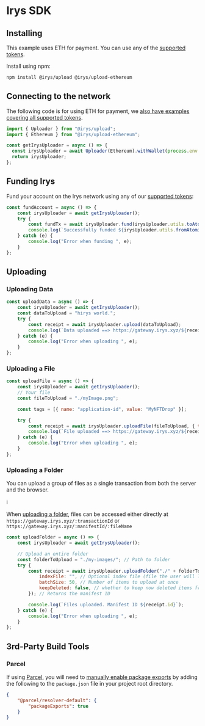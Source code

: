 # Irys SDK

## Installing

This example uses ETH for payment. You can use any of the [supported tokens](https://docs.irys.xyz/build/d/features/supported-tokens).

Install using npm:

```bash
npm install @irys/upload @irys/upload-ethereum
```

## Connecting to the network

The following code is for using ETH for payment, we [also have examples covering all supported tokens](https://docs.irys.xyz/build/d/sdk/setup).

```typescript
import { Uploader } from "@irys/upload";
import { Ethereum } from "@irys/upload-ethereum";

const getIrysUploader = async () => {
  const irysUploader = await Uploader(Ethereum).withWallet(process.env.PRIVATE_KEY);
  return irysUploader;
};
```

## Funding Irys

Fund your account on the Irys network using any of our [supported tokens](https://docs.irys.xyz/build/d/features/supported-tokens):

```javascript
const fundAccount = async () => {
	const irysUploader = await getIrysUploader();
	try {
		const fundTx = await irysUploader.fund(irysUploader.utils.toAtomic(0.05));
		console.log(`Successfully funded ${irysUploader.utils.fromAtomic(fundTx.quantity)} ${irysUploader.token}`);
	} catch (e) {
		console.log("Error when funding ", e);
	}
};
```

## Uploading

### Uploading Data

```javascript
const uploadData = async () => {
	const irysUploader = await getIrysUploader();
	const dataToUpload = "hirys world.";
	try {
		const receipt = await irysUploader.upload(dataToUpload);
		console.log(`Data uploaded ==> https://gateway.irys.xyz/${receipt.id}`);
	} catch (e) {
		console.log("Error when uploading ", e);
	}
};
```

### Uploading a File

```javascript
const uploadFile = async () => {
	const irysUploader = await getIrysUploader();
	// Your file
	const fileToUpload = "./myImage.png";

	const tags = [{ name: "application-id", value: "MyNFTDrop" }];

	try {
		const receipt = await irysUploader.uploadFile(fileToUpload, { tags: tags });
		console.log(`File uploaded ==> https://gateway.irys.xyz/${receipt.id}`);
	} catch (e) {
		console.log("Error when uploading ", e);
	}
};
```

### Uploading a Folder

You can upload a group of files as a single transaction from both the server and the browser.

ℹ️

When [uploading a folder](https://docs.irys.xyz/build/d/sdk/upload/uploadFolder), files can be accessed either directly at
`https://gateway.irys.xyz/:transactionId` or `https://gateway.irys.xyz/:manifestId/:fileName`

```javascript
const uploadFolder = async () => {
	const irysUploader = await getIrysUploader();

	// Upload an entire folder
	const folderToUpload = "./my-images/"; // Path to folder
	try {
		const receipt = await irysUploader.uploadFolder("./" + folderToUpload, {
			indexFile: "", // Optional index file (file the user will load when accessing the manifest)
			batchSize: 50, // Number of items to upload at once
			keepDeleted: false, // whether to keep now deleted items from previous uploads
		}); // Returns the manifest ID

		console.log(`Files uploaded. Manifest ID ${receipt.id}`);
	} catch (e) {
		console.log("Error when uploading ", e);
	}
};
```

## 3rd-Party Build Tools

### Parcel

If using [Parcel](https://parceljs.org/), you will need to [manually enable package exports](https://parceljs.org/features/dependency-resolution/#package-exports) by adding the following to the `package.json` file in your project root directory.

```json
{
	"@parcel/resolver-default": {
		"packageExports": true
	}
}
```